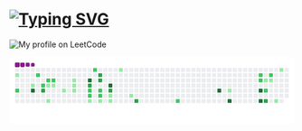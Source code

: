 # [![Typing SVG](https://readme-typing-svg.herokuapp.com?font=Fira+Code&pause=1000&color=45F711&width=435&lines=Hi+there!+It's+my+profile)](https://git.io/typing-svg)

![ My profile on LeetCode ](https://leetcard.jacoblin.cool/eestelle?ext=activity&theme=unicorn)

![snake gif](https://github.com/Yosiky/Yosiky/blob/output/github-contribution-grid-snake.gif)

<!--
**Yosiky/Yosiky** is a ✨ _special_ ✨ repository because its `README.md` (this file) appears on your GitHub profile.

Here are some ideas to get you started:

- 🔭 I’m currently working on ...
- 🌱 I’m currently learning ...
- 👯 I’m looking to collaborate on ...
- 🤔 I’m looking for help with ...
- 💬 Ask me about ...
- 📫 How to reach me: ...
- 😄 Pronouns: ...
- ⚡ Fun fact: ...
-->
